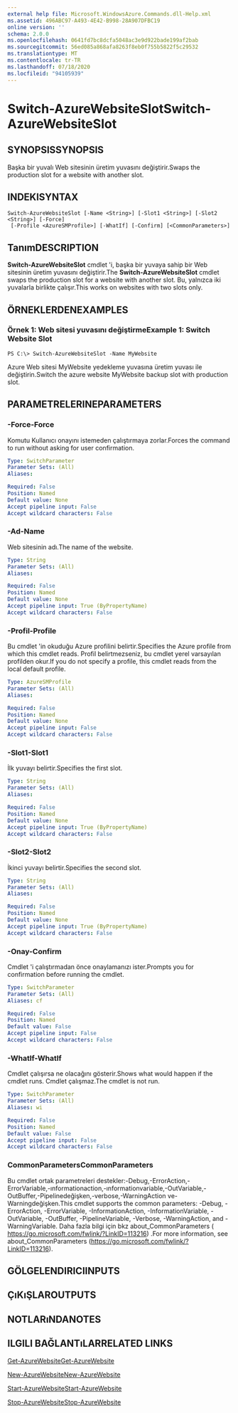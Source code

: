 ```yaml
---
external help file: Microsoft.WindowsAzure.Commands.dll-Help.xml
ms.assetid: 496ABC97-A493-4E42-B998-28A907DFBC19
online version: ''
schema: 2.0.0
ms.openlocfilehash: 0641fd7bc8dcfa5048ac3e9d922bade199af2bab
ms.sourcegitcommit: 56ed085a868afa8263f8eb0f755b5822f5c29532
ms.translationtype: MT
ms.contentlocale: tr-TR
ms.lasthandoff: 07/18/2020
ms.locfileid: "94105939"
---
```

# <span data-ttu-id="fbe00-101">Switch-AzureWebsiteSlot</span><span class="sxs-lookup"><span data-stu-id="fbe00-101">Switch-AzureWebsiteSlot</span></span>

## <span data-ttu-id="fbe00-102">SYNOPSIS</span><span class="sxs-lookup"><span data-stu-id="fbe00-102">SYNOPSIS</span></span>
<span data-ttu-id="fbe00-103">Başka bir yuvalı Web sitesinin üretim yuvasını değiştirir.</span><span class="sxs-lookup"><span data-stu-id="fbe00-103">Swaps the production slot for a website with another slot.</span></span>

## <span data-ttu-id="fbe00-104">INDEKI</span><span class="sxs-lookup"><span data-stu-id="fbe00-104">SYNTAX</span></span>

```
Switch-AzureWebsiteSlot [-Name <String>] [-Slot1 <String>] [-Slot2 <String>] [-Force]
 [-Profile <AzureSMProfile>] [-WhatIf] [-Confirm] [<CommonParameters>]
```

## <span data-ttu-id="fbe00-105">Tanım</span><span class="sxs-lookup"><span data-stu-id="fbe00-105">DESCRIPTION</span></span>
<span data-ttu-id="fbe00-106">**Switch-AzureWebsiteSlot** cmdlet 'i, başka bir yuvaya sahip bir Web sitesinin üretim yuvasını değiştirir.</span><span class="sxs-lookup"><span data-stu-id="fbe00-106">The **Switch-AzureWebsiteSlot** cmdlet swaps the production slot for a website with another slot.</span></span>
<span data-ttu-id="fbe00-107">Bu, yalnızca iki yuvalarla birlikte çalışır.</span><span class="sxs-lookup"><span data-stu-id="fbe00-107">This works on websites with two slots only.</span></span>

## <span data-ttu-id="fbe00-108">ÖRNEKLERDEN</span><span class="sxs-lookup"><span data-stu-id="fbe00-108">EXAMPLES</span></span>

### <span data-ttu-id="fbe00-109">Örnek 1: Web sitesi yuvasını değiştirme</span><span class="sxs-lookup"><span data-stu-id="fbe00-109">Example 1: Switch Website Slot</span></span>
```
PS C:\> Switch-AzureWebsiteSlot -Name MyWebsite
```

<span data-ttu-id="fbe00-110">Azure Web sitesi MyWebsite yedekleme yuvasına üretim yuvası ile değiştirin.</span><span class="sxs-lookup"><span data-stu-id="fbe00-110">Switch the azure website MyWebsite backup slot with production slot.</span></span>

## <span data-ttu-id="fbe00-111">PARAMETRELERINE</span><span class="sxs-lookup"><span data-stu-id="fbe00-111">PARAMETERS</span></span>

### <span data-ttu-id="fbe00-112">-Force</span><span class="sxs-lookup"><span data-stu-id="fbe00-112">-Force</span></span>
<span data-ttu-id="fbe00-113">Komutu Kullanıcı onayını istemeden çalıştırmaya zorlar.</span><span class="sxs-lookup"><span data-stu-id="fbe00-113">Forces the command to run without asking for user confirmation.</span></span>

```yaml
Type: SwitchParameter
Parameter Sets: (All)
Aliases: 

Required: False
Position: Named
Default value: None
Accept pipeline input: False
Accept wildcard characters: False
```

### <span data-ttu-id="fbe00-114">-Ad</span><span class="sxs-lookup"><span data-stu-id="fbe00-114">-Name</span></span>
<span data-ttu-id="fbe00-115">Web sitesinin adı.</span><span class="sxs-lookup"><span data-stu-id="fbe00-115">The name of the website.</span></span>

```yaml
Type: String
Parameter Sets: (All)
Aliases: 

Required: False
Position: Named
Default value: None
Accept pipeline input: True (ByPropertyName)
Accept wildcard characters: False
```

### <span data-ttu-id="fbe00-116">-Profil</span><span class="sxs-lookup"><span data-stu-id="fbe00-116">-Profile</span></span>
<span data-ttu-id="fbe00-117">Bu cmdlet 'in okuduğu Azure profilini belirtir.</span><span class="sxs-lookup"><span data-stu-id="fbe00-117">Specifies the Azure profile from which this cmdlet reads.</span></span>
<span data-ttu-id="fbe00-118">Profil belirtmezseniz, bu cmdlet yerel varsayılan profilden okur.</span><span class="sxs-lookup"><span data-stu-id="fbe00-118">If you do not specify a profile, this cmdlet reads from the local default profile.</span></span>

```yaml
Type: AzureSMProfile
Parameter Sets: (All)
Aliases: 

Required: False
Position: Named
Default value: None
Accept pipeline input: False
Accept wildcard characters: False
```

### <span data-ttu-id="fbe00-119">-Slot1</span><span class="sxs-lookup"><span data-stu-id="fbe00-119">-Slot1</span></span>
<span data-ttu-id="fbe00-120">İlk yuvayı belirtir.</span><span class="sxs-lookup"><span data-stu-id="fbe00-120">Specifies the first slot.</span></span>

```yaml
Type: String
Parameter Sets: (All)
Aliases: 

Required: False
Position: Named
Default value: None
Accept pipeline input: True (ByPropertyName)
Accept wildcard characters: False
```

### <span data-ttu-id="fbe00-121">-Slot2</span><span class="sxs-lookup"><span data-stu-id="fbe00-121">-Slot2</span></span>
<span data-ttu-id="fbe00-122">İkinci yuvayı belirtir.</span><span class="sxs-lookup"><span data-stu-id="fbe00-122">Specifies the second slot.</span></span>

```yaml
Type: String
Parameter Sets: (All)
Aliases: 

Required: False
Position: Named
Default value: None
Accept pipeline input: True (ByPropertyName)
Accept wildcard characters: False
```

### <span data-ttu-id="fbe00-123">-Onay</span><span class="sxs-lookup"><span data-stu-id="fbe00-123">-Confirm</span></span>
<span data-ttu-id="fbe00-124">Cmdlet 'i çalıştırmadan önce onaylamanızı ister.</span><span class="sxs-lookup"><span data-stu-id="fbe00-124">Prompts you for confirmation before running the cmdlet.</span></span>

```yaml
Type: SwitchParameter
Parameter Sets: (All)
Aliases: cf

Required: False
Position: Named
Default value: False
Accept pipeline input: False
Accept wildcard characters: False
```

### <span data-ttu-id="fbe00-125">-WhatIf</span><span class="sxs-lookup"><span data-stu-id="fbe00-125">-WhatIf</span></span>
<span data-ttu-id="fbe00-126">Cmdlet çalışırsa ne olacağını gösterir.</span><span class="sxs-lookup"><span data-stu-id="fbe00-126">Shows what would happen if the cmdlet runs.</span></span>
<span data-ttu-id="fbe00-127">Cmdlet çalışmaz.</span><span class="sxs-lookup"><span data-stu-id="fbe00-127">The cmdlet is not run.</span></span>

```yaml
Type: SwitchParameter
Parameter Sets: (All)
Aliases: wi

Required: False
Position: Named
Default value: False
Accept pipeline input: False
Accept wildcard characters: False
```

### <span data-ttu-id="fbe00-128">CommonParameters</span><span class="sxs-lookup"><span data-stu-id="fbe00-128">CommonParameters</span></span>
<span data-ttu-id="fbe00-129">Bu cmdlet ortak parametreleri destekler:-Debug,-ErrorAction,-ErrorVariable,-ınformationaction,-ınformationvariable,-OutVariable,-OutBuffer,-Pipelinedeğişken,-verbose,-WarningAction ve-Warningdeğişken.</span><span class="sxs-lookup"><span data-stu-id="fbe00-129">This cmdlet supports the common parameters: -Debug, -ErrorAction, -ErrorVariable, -InformationAction, -InformationVariable, -OutVariable, -OutBuffer, -PipelineVariable, -Verbose, -WarningAction, and -WarningVariable.</span></span> <span data-ttu-id="fbe00-130">Daha fazla bilgi için bkz about_CommonParameters ( https://go.microsoft.com/fwlink/?LinkID=113216) .</span><span class="sxs-lookup"><span data-stu-id="fbe00-130">For more information, see about_CommonParameters (https://go.microsoft.com/fwlink/?LinkID=113216).</span></span>

## <span data-ttu-id="fbe00-131">GÖLGELENDIRICI</span><span class="sxs-lookup"><span data-stu-id="fbe00-131">INPUTS</span></span>

## <span data-ttu-id="fbe00-132">ÇıKıŞLAR</span><span class="sxs-lookup"><span data-stu-id="fbe00-132">OUTPUTS</span></span>

## <span data-ttu-id="fbe00-133">NOTLARıNDA</span><span class="sxs-lookup"><span data-stu-id="fbe00-133">NOTES</span></span>

## <span data-ttu-id="fbe00-134">ILGILI BAĞLANTıLAR</span><span class="sxs-lookup"><span data-stu-id="fbe00-134">RELATED LINKS</span></span>

[<span data-ttu-id="fbe00-135">Get-AzureWebsite</span><span class="sxs-lookup"><span data-stu-id="fbe00-135">Get-AzureWebsite</span></span>](./Get-AzureWebsite.md)

[<span data-ttu-id="fbe00-136">New-AzureWebsite</span><span class="sxs-lookup"><span data-stu-id="fbe00-136">New-AzureWebsite</span></span>](./New-AzureWebsite.md)

[<span data-ttu-id="fbe00-137">Start-AzureWebsite</span><span class="sxs-lookup"><span data-stu-id="fbe00-137">Start-AzureWebsite</span></span>](./Start-AzureWebsite.md)

[<span data-ttu-id="fbe00-138">Stop-AzureWebsite</span><span class="sxs-lookup"><span data-stu-id="fbe00-138">Stop-AzureWebsite</span></span>](./Stop-AzureWebsite.md)


